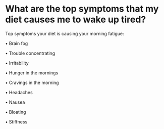# What are the top symptoms that my diet causes me to wake up tired?

Top symptoms your diet is causing your morning fatigue:

• Brain fog

• Trouble concentrating

• Irritability

• Hunger in the mornings

• Cravings in the morning

• Headaches

• Nausea

• Bloating

• Stiffness